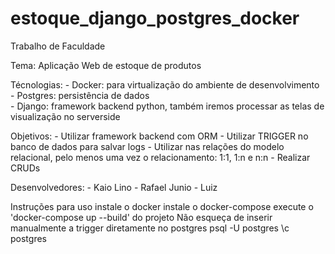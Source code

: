 # estoque_django_postgres_docker

Trabalho de Faculdade

Tema: Aplicação Web de estoque de produtos

Técnologias:
                - Docker: para virtualização do ambiente de desenvolvimento
                - Postgres: persistência de dados              
                - Django: framework backend python, também iremos processar as telas de visualização no serverside

Objetivos: 
            - Utilizar framework backend com ORM
            - Utilizar TRIGGER no banco de dados para salvar logs
            - Utilizar nas relações do modelo relacional, pelo menos uma vez o relacionamento: 1:1, 1:n e n:n
            - Realizar CRUDs


Desenvolvedores: 
                - Kaio Lino
                - Rafael Junio
                - Luiz 
                
                
Instruções para uso
instale o docker
instale o docker-compose
execute o 'docker-compose up --build' do projeto
Não esqueça de inserir manualmente a trigger diretamente no postgres
psql -U postgres
\c postgres

